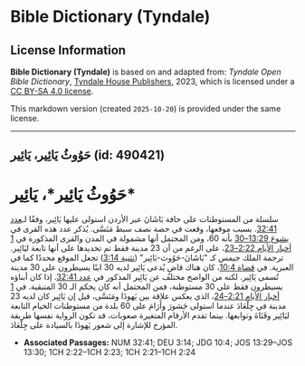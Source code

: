 # Bible Dictionary (Tyndale)

## License Information

**Bible Dictionary (Tyndale)** is based on and adapted from: _Tyndale Open Bible Dictionary_, [Tyndale House Publishers](https://tyndaleopenresources.com/), 2023, which is licensed under a [CC BY-SA 4.0 license](https://creativecommons.org/licenses/by-sa/4.0/legalcode.en).

This markdown version (created `2025-10-20`) is provided under the same license.



--------------------------------

## حَوُوثُ يَائِير، يَائِير (id: 490421)

حَوُوثُ يَائِير\*، يَائِير\*
============================

سلسلة من المستوطنات على حافة بَاشَانَ عبر الأردن استولى عليها يَائِير، وفقًا لـ[عدد 32:41](https://ref.ly/Num32:41). بسبب موقعها، وقعت في حصة نصف سبط مَنَسَّى. يُذكر عدد هذه القرى في [يشوع 13:29–30](https://ref.ly/Josh13:29-Josh13:30) بأنه 60، ومن المحتمل أنها مشمولة في المدن والقرى المذكورة في [1 أخبار الأيام 2:22–23](https://ref.ly/1Chr2:22-1Chr2:23)، على الرغم من أن 23 مدينة فقط تم تحديدها على أنها تابعة ليَائِير. ترجمة الملك جيمس كـ "بَاشَانَ\-حَوُوث\-يَائِير" ([تثنية 3:14](https://ref.ly/Deut3:14)) تجعل الموقع محددًا كما في العبرية. في [قضاة 10:4](https://ref.ly/Judg10:4)، كان هناك قاضٍ يُدعى يَائِير لديه 30 ابنًا يسيطرون على 30 مدينة تُسمى يَائِير. لكنه من الواضح مختلف عن يَائِير المذكور في [عدد 32:41](https://ref.ly/Num32:41). إذا كان أبناؤه يسيطرون فقط على 30 مستوطنة، فمن المحتمل أنه كان يحكم الـ 30 المتبقية. في [1 أخبار الأيام 2:21–24](https://ref.ly/1Chr2:21-1Chr2:24)، الذي يعكس علاقة بين يَهوذَا ومَنَسَّى، قيل إن يَائِير كان لديه 23 مدينة في جِلْعَادَ عندما استولى جَشورَ وأَرَامَ على 60 بلدة من مستوطنات الخيام التابعة ليَائِير وقَنَاةَ وتوابعها. بينما تقدم الأرقام المتغيرة صعوبات، قد تكون الرواية نفسها طريقة المؤرخ للإشارة إلى شعور يَهوذَا بالسيادة على جِلْعَادَ.

* **Associated Passages:** NUM 32:41; DEU 3:14; JDG 10:4; JOS 13:29–JOS 13:30; 1CH 2:22–1CH 2:23; 1CH 2:21–1CH 2:24

